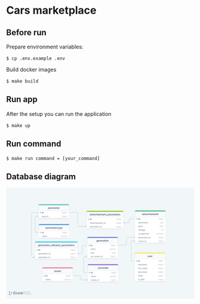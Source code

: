# Cars marketplace

## Before run
Prepare environment variables:
```shell
$ cp .env.example .env
```

Build docker images
```shell
$ make build
```


## Run app
After the setup you can run the application
```shell
$ make up
```


## Run command
```shell
$ make run command = [your_command]
```

## Database diagram
![Image not found](img/db_scheme.png)
